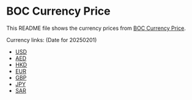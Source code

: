 # BOC Currency Price

This README file shows the currency prices from [BOC Currency Price](https://www.boc.cn/sourcedb/whpj/).

Currency links: (Date for 20250201)

- [USD](https://bocurrencyprice.techina.science/BOC_CURRENCY_PRICE/USD/20250201.json)
- [AED](https://bocurrencyprice.techina.science/BOC_CURRENCY_PRICE/AED/20250201.json)
- [HKD](https://bocurrencyprice.techina.science/BOC_CURRENCY_PRICE/HKD/20250201.json)
- [EUR](https://bocurrencyprice.techina.science/BOC_CURRENCY_PRICE/EUR/20250201.json)
- [GBP](https://bocurrencyprice.techina.science/BOC_CURRENCY_PRICE/GBP/20250201.json)
- [JPY](https://bocurrencyprice.techina.science/BOC_CURRENCY_PRICE/JPY/20250201.json)
- [SAR](https://bocurrencyprice.techina.science/BOC_CURRENCY_PRICE/SAR/20250201.json)
